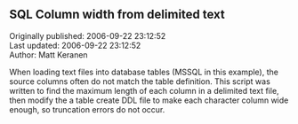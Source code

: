 ## SQL Column width from delimited text  
Originally published: 2006-09-22 23:12:52  
Last updated: 2006-09-22 23:12:52  
Author: Matt Keranen  
  
When loading text files into database tables (MSSQL in this example), the source columns often do not match the table definition. This script was written to find the maximum length of each column in a delimited text file, then modify the a table create DDL file to make each character column wide enough, so truncation errors do not occur.